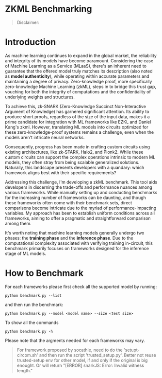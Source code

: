 ZKML Benchmarking
===
> Disclaimer:

# Introduction

As machine learning continues to expand in the global market, the reliability and integrity of its models have become paramount. Considering the case of Machine Learning as a Service (MLaaS), there's an inherent need to guarantee that the offered model truly matches its description (also noted as **model authenticity**), while operating within accurate parameters and maintaining a degree of privacy. Zero-knowledge proof, more specifically zero-knowledge Machine Learning (zkML), steps in to bridge this trust gap, vouching for both the integrity of computations and the confidentiality of underlying weights and structures.

To achieve this, zk-SNARK (Zero-Knowledge Succinct Non-Interactive Argument of Knowledge) has garnered significant attention. Its ability to produce short proofs, regardless of the size of the input data, makes it a prime candidate for integration with ML frameworks like EZKL and Daniel Kang's zkml. However, translating ML models into circuits optimized for these zero-knowledge-proof systems remains a challenge, even when the models aren't intricate neural networks. 

Consequently, progress has been made in crafting custom circuits using existing architectures, like zk-STARK, Halo2, and Plonk2. While these custom circuits can support the complex operations intrinsic to modern ML models, they often stray from being scalable generalized solutions. Naturally, this landscape presents developers with a quandary: which framework aligns best with their specific requirements?

Addressing this challenge, I'm developing a zkML benchmark. This tool aids developers in discerning the trade-offs and performance nuances among various frameworks. While manually setting up and conducting benchmarks for the increasing number of frameworks can be daunting, and though these frameworks often come with their benchmark sets, direct comparisons become intricate due to the myriad of performance-impacting variables. My approach has been to establish uniform conditions across all frameworks, aiming to offer a pragmatic and straightforward comparison among them.

It's worth noting that machine learning models generally undergo two phases: the **training phase** and the **inference phase**. Due to the computational complexity associated with verifying training in-circuit, this benchmark primarily focuses on frameworks designed for the inference stage of ML models. 



# How to Benchmark

For each frameworks please first check all the supported model by running:
```
python benchmark.py --list
```

and then run the benchmark:
```
python benchmark.py --model <model name> --size <test size>
```

To show all the commands
```
python benchmark.py -h
```

Please note that the argments needed for each frameworks may vary. 

> For framework proposed by socathie, need to do the 'setupt-circom.sh' and then run the script 'trusted_setup.py'. Better not reuse trusted-setup env for other model, if and only if the original is big enought. Or will return "[ERROR] snarkJS: Error: Invalid witness length."